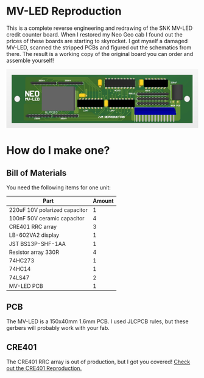 # MV-LED Reproduction
This is a complete reverse engineering and redrawing of the SNK MV-LED credit counter board. When I restored my Neo Geo cab I found out the prices of these boards are starting to skyrocket. I got myself a damaged MV-LED, scanned the stripped PCBs and figured out the schematics from there. The result is a working copy of the original board you can order and assemble yourself!

![MV-LED_altium](https://raw.githubusercontent.com/mourix/MV-LED/main/Pictures/MV-LED_altium.jpg)

# How do I make one?
## Bill of Materials
You need the following items for one unit:

|Part|Amount|
|--|--|
|220uF 10V polarized capacitor|1|
|100nF 50V ceramic capacitor|4|
|CRE401 RRC array|3|
|LB-602VA2 display|1|
|JST BS13P-SHF-1AA|1|
|Resistor array 330R|4|
|74HC273|1|
|74HC14|1|
|74LS47|2|
|MV-LED PCB|1|

## PCB
The MV-LED is a 150x40mm 1.6mm PCB. I used JLCPCB rules, but these gerbers will probably work with your fab.

## CRE401
The CRE401 RRC array is out of production, but I got you covered! [Check out the CRE401 Reproduction.](https://github.com/mourix/CRE401)
